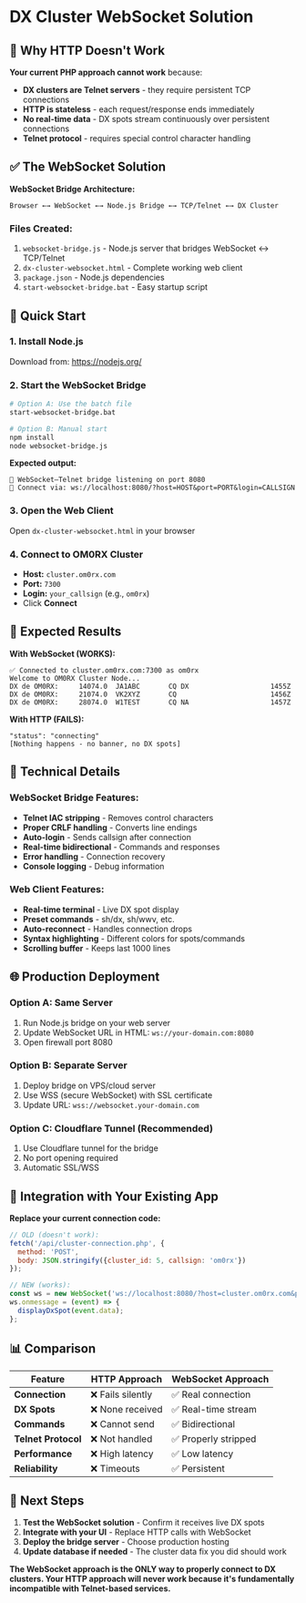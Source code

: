# DX Cluster WebSocket Solution

## 🚫 Why HTTP Doesn't Work

**Your current PHP approach cannot work** because:

- **DX clusters are Telnet servers** - they require persistent TCP connections
- **HTTP is stateless** - each request/response ends immediately  
- **No real-time data** - DX spots stream continuously over persistent connections
- **Telnet protocol** - requires special control character handling

## ✅ The WebSocket Solution

**WebSocket Bridge Architecture:**
```
Browser ←→ WebSocket ←→ Node.js Bridge ←→ TCP/Telnet ←→ DX Cluster
```

### Files Created:
1. `websocket-bridge.js` - Node.js server that bridges WebSocket ↔ TCP/Telnet
2. `dx-cluster-websocket.html` - Complete working web client
3. `package.json` - Node.js dependencies
4. `start-websocket-bridge.bat` - Easy startup script

## 🚀 Quick Start

### 1. Install Node.js
Download from: https://nodejs.org/

### 2. Start the WebSocket Bridge
```bash
# Option A: Use the batch file
start-websocket-bridge.bat

# Option B: Manual start
npm install
node websocket-bridge.js
```

**Expected output:**
```
🚀 WebSocket–Telnet bridge listening on port 8080
📡 Connect via: ws://localhost:8080/?host=HOST&port=PORT&login=CALLSIGN
```

### 3. Open the Web Client
Open `dx-cluster-websocket.html` in your browser

### 4. Connect to OM0RX Cluster
- **Host:** `cluster.om0rx.com`
- **Port:** `7300`
- **Login:** `your_callsign` (e.g., `om0rx`)
- Click **Connect**

## 🎯 Expected Results

**With WebSocket (WORKS):**
```
✅ Connected to cluster.om0rx.com:7300 as om0rx
Welcome to OM0RX Cluster Node...
DX de OM0RX:     14074.0  JA1ABC       CQ DX                    1455Z
DX de OM0RX:     21074.0  VK2XYZ       CQ                       1456Z
DX de OM0RX:     28074.0  W1TEST       CQ NA                    1457Z
```

**With HTTP (FAILS):**
```
"status": "connecting" 
[Nothing happens - no banner, no DX spots]
```

## 🔧 Technical Details

### WebSocket Bridge Features:
- **Telnet IAC stripping** - Removes control characters
- **Proper CRLF handling** - Converts line endings
- **Auto-login** - Sends callsign after connection
- **Real-time bidirectional** - Commands and responses
- **Error handling** - Connection recovery
- **Console logging** - Debug information

### Web Client Features:  
- **Real-time terminal** - Live DX spot display
- **Preset commands** - sh/dx, sh/wwv, etc.
- **Auto-reconnect** - Handles connection drops  
- **Syntax highlighting** - Different colors for spots/commands
- **Scrolling buffer** - Keeps last 1000 lines

## 🌐 Production Deployment

### Option A: Same Server
1. Run Node.js bridge on your web server
2. Update WebSocket URL in HTML: `ws://your-domain.com:8080`
3. Open firewall port 8080

### Option B: Separate Server  
1. Deploy bridge on VPS/cloud server
2. Use WSS (secure WebSocket) with SSL certificate
3. Update URL: `wss://websocket.your-domain.com`

### Option C: Cloudflare Tunnel (Recommended)
1. Use Cloudflare tunnel for the bridge
2. No port opening required
3. Automatic SSL/WSS

## 🔧 Integration with Your Existing App

**Replace your current connection code:**

```javascript
// OLD (doesn't work):
fetch('/api/cluster-connection.php', {
  method: 'POST',
  body: JSON.stringify({cluster_id: 5, callsign: 'om0rx'})
});

// NEW (works):
const ws = new WebSocket('ws://localhost:8080/?host=cluster.om0rx.com&port=7300&login=om0rx');
ws.onmessage = (event) => {
  displayDxSpot(event.data);
};
```

## 📊 Comparison

| Feature | HTTP Approach | WebSocket Approach |
|---------|---------------|-------------------|
| **Connection** | ❌ Fails silently | ✅ Real connection |
| **DX Spots** | ❌ None received | ✅ Real-time stream |
| **Commands** | ❌ Cannot send | ✅ Bidirectional |
| **Telnet Protocol** | ❌ Not handled | ✅ Properly stripped |
| **Performance** | ❌ High latency | ✅ Low latency |
| **Reliability** | ❌ Timeouts | ✅ Persistent |

## 🎯 Next Steps

1. **Test the WebSocket solution** - Confirm it receives live DX spots
2. **Integrate with your UI** - Replace HTTP calls with WebSocket
3. **Deploy the bridge server** - Choose production hosting
4. **Update database if needed** - The cluster data fix you did should work

**The WebSocket approach is the ONLY way to properly connect to DX clusters. Your HTTP approach will never work because it's fundamentally incompatible with Telnet-based services.**
